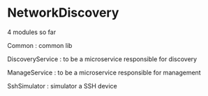 # NetworkDiscovery

4 modules so far

Common : common lib

DiscoveryService : to be a microservice responsible for discovery

ManageService : to be a microservice responsible for management

SshSimulator : simulator a SSH device
